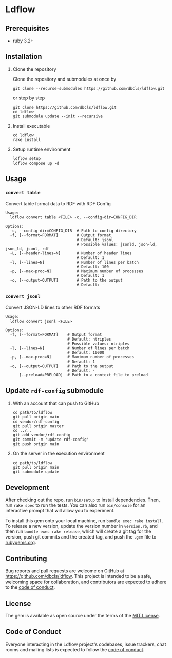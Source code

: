# Ldflow

## Prerequisites

* ruby 3.2+

## Installation

1. Clone the repository

   Clone the repository and submodules at once by

   ```shell
   git clone --recurse-submodules https://github.com/dbcls/ldflow.git
   ```

   or step by step

   ```shell
   git clone https://github.com/dbcls/ldflow.git
   cd ldflow
   git submodule update --init --recursive
   ```

2. Install executable

   ```shell
   cd ldflow
   rake install
   ```

3. Setup runtime environment

   ```shell
   ldflow setup
   ldflow compose up -d
   ```

## Usage

### `convert table`

Convert table format data to RDF with RDF Config

```plain
Usage:
  ldflow convert table <FILE> -c, --config-dir=CONFIG_DIR

Options:
  -c, --config-dir=CONFIG_DIR  # Path to config directory
  -f, [--format=FORMAT]        # Output format
                               # Default: jsonl
                               # Possible values: jsonld, json-ld, json_ld, jsonl, rdf
  -L, [--header-lines=N]       # Number of header lines
                               # Default: 1
  -l, [--lines=N]              # Number of lines per batch
                               # Default: 100
  -p, [--max-proc=N]           # Maximum number of processes
                               # Default: 1
  -o, [--output=OUTPUT]        # Path to the output
                               # Default: -
```

### `convert jsonl`

Convert JSON-LD lines to other RDF formats

```plain
Usage:
  ldflow convert jsonl <FILE>

Options:
  -f, [--format=FORMAT]    # Output format
                           # Default: ntriples
                           # Possible values: ntriples
  -l, [--lines=N]          # Number of lines per batch
                           # Default: 10000
  -p, [--max-proc=N]       # Maximum number of processes
                           # Default: 1
  -o, [--output=OUTPUT]    # Path to the output
                           # Default: -
      [--preload=PRELOAD]  # Path to a context file to preload
```

## Update `rdf-config` submodule

1. With an account that can push to GitHub

    ```shell
    cd path/to/ldflow
    git pull origin main
    cd vendor/rdf-config
    git pull origin master
    cd ../..
    git add vendor/rdf-config
    git commit -m 'update rdf-config'
    git push origin main
    ```

2. On the server in the execution environment

    ```shell
    cd path/to/ldflow
    git pull origin main
    git submodule update
    ```

## Development

After checking out the repo, run `bin/setup` to install dependencies. Then, run `rake spec` to run the tests. You can also run `bin/console` for an interactive prompt that will allow you to experiment.

To install this gem onto your local machine, run `bundle exec rake install`. To release a new version, update the version number in `version.rb`, and then run `bundle exec rake release`, which will create a git tag for the version, push git commits and the created tag, and push the `.gem` file to [rubygems.org](https://rubygems.org).

## Contributing

Bug reports and pull requests are welcome on GitHub at https://github.com/dbcls/ldflow. This project is intended to be a safe, welcoming space for collaboration, and contributors are expected to adhere to the [code of conduct](https://github.com/dbcls/ldflow/blob/main/CODE_OF_CONDUCT.md).

## License

The gem is available as open source under the terms of the [MIT License](https://opensource.org/licenses/MIT).

## Code of Conduct

Everyone interacting in the Ldflow project's codebases, issue trackers, chat rooms and mailing lists is expected to follow the [code of conduct](https://github.com/dbcls/ldflow/blob/main/CODE_OF_CONDUCT.md).
